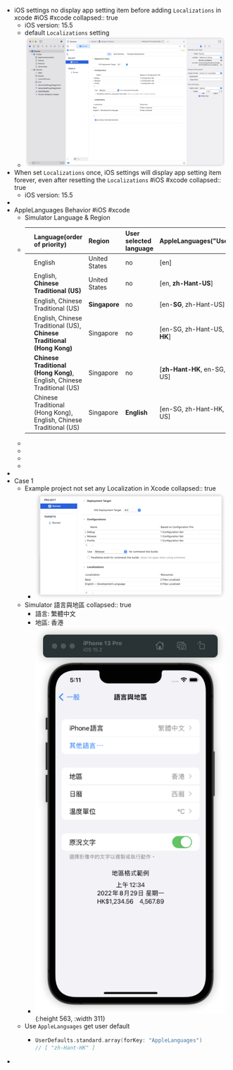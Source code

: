 - iOS settings no display app setting item before adding `Localizations` in xcode #iOS #xcode
  collapsed:: true
	- iOS version: 15.5
	- default `Localizations` setting
	- ![image.png](../assets/image_1655287401953_0.png)
- When set `Localizations` once, iOS settings will display app setting item forever, even after resetting the `Localizations` #iOS #xcode
  collapsed:: true
	- iOS version: 15.5
-
- AppleLanguages Behavior  #iOS #xcode
	- Simulator Language & Region
	- ||Language(order of priority)|Region|User selected language|AppleLanguages("UserDefaults")|
	  |--|--|--|--|--|
	  ||English|United States|no|[en]|
	  ||English, **Chinese Traditional (US)**|United States|no|[en, **zh-Hant-US**]|
	  ||English, Chinese Traditional (US)|**Singapore**|no|[en-**SG**, zh-Hant-US]|
	  ||English, Chinese Traditional (US), **Chinese Traditional (Hong Kong)**|Singapore|no|[en-SG, zh-Hant-US, **zh-Hant-HK**]|
	  ||**Chinese Traditional (Hong Kong)**, English, Chinese Traditional (US)|Singapore|no|[**zh-Hant-HK**, en-SG, zh-Hant-US]|
	  ||Chinese Traditional (Hong Kong), English, Chinese Traditional (US)|Singapore|**English**|[en-SG, zh-Hant-HK, zh-Hant-US]|
	-
	-
	-
	-
-
- Case 1
	- Example project not set any Localization in Xcode
	  collapsed:: true
		- ![image.png](../assets/image_1655284191132_0.png)
	- Simulator 語言與地區
	  collapsed:: true
		- 語言: 繁體中文
		- 地區: 香港
		- ![image.png](../assets/image_1655284278188_0.png){:height 563, :width 311}
	- Use `AppleLanguages` get user default
		- ```swift
		  UserDefaults.standard.array(forKey: "AppleLanguages")
		  // [ "zh-Hant-HK" ]
		  ```
-